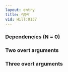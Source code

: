 ```yaml
---
layout: entry
title: འཁུལ་
vid: Hill:0137
---
```

### Dependencies (N = 0)


### Two overt arguments


### Three overt arguments
